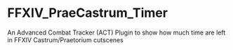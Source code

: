 # FFXIV_PraeCastrum_Timer
An Advanced Combat Tracker (ACT) Plugin to show how much time are left in FFXIV Castrum/Praetorium cutscenes
